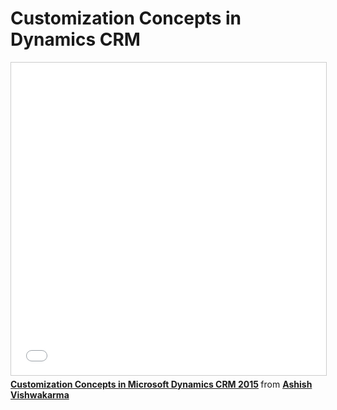 # Customization Concepts in Dynamics CRM

<iframe src="//www.slideshare.net/slideshow/embed_code/key/BbO5dok9DC5mtx" width="100%" height="500" frameborder="0" marginwidth="0" marginheight="0" scrolling="no" style="border:1px solid #CCC; border-width:1px; margin-bottom:5px; max-width: 100%;" allowfullscreen> </iframe> <div style="margin-bottom:5px"> <strong> <a href="//www.slideshare.net/AshishVishwakarma13/customization-concepts-in-microsoft-dynamics-crm-2015" title="Customization Concepts in Microsoft Dynamics CRM 2015" target="_blank">Customization Concepts in Microsoft Dynamics CRM 2015</a> </strong> from <strong><a href="https://www.slideshare.net/AshishVishwakarma13" target="_blank">Ashish Vishwakarma</a></strong> </div>